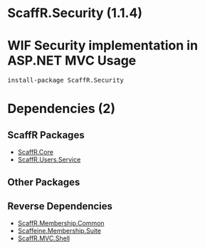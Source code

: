 ﻿ScaffR.Security (1.1.4)
======
WIF Security implementation in ASP.NET MVC
Usage
======
<pre>install-package ScaffR.Security</pre>
Dependencies (2)
=====

ScaffR Packages
------
* [ScaffR.Core](https://github.com/wcpro/ScaffR/tree/master/src/ScaffR.Core)
* [ScaffR.Users.Service](https://github.com/wcpro/ScaffR/tree/master/src/ScaffR.Users.Service)

Other Packages
------

Reverse Dependencies
-----
* [ScaffR.Membership.Common](https://github.com/wcpro/ScaffR/tree/master/src/ScaffR.Membership.Common)
* [Scaffeine.Membership.Suite](https://github.com/wcpro/scaffeine/tree/master/src/Scaffeine.Membership.Suite)
* [ScaffR.MVC.Shell](https://github.com/wcpro/ScaffR/tree/master/src/ScaffR.MVC.Shell)
